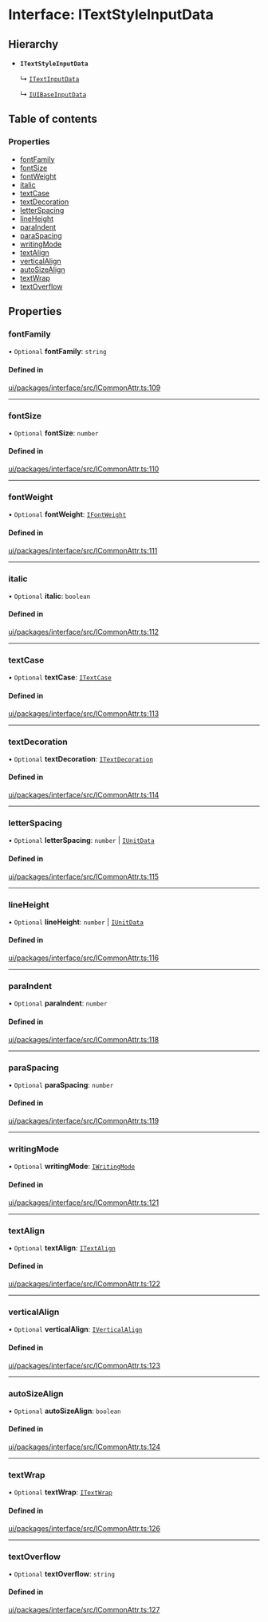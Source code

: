 # Interface: ITextStyleInputData

## Hierarchy

- **`ITextStyleInputData`**

  ↳ [`ITextInputData`](ITextInputData.md)

  ↳ [`IUIBaseInputData`](IUIBaseInputData.md)

## Table of contents

### Properties

- [fontFamily](ITextStyleInputData.md#fontfamily)
- [fontSize](ITextStyleInputData.md#fontsize)
- [fontWeight](ITextStyleInputData.md#fontweight)
- [italic](ITextStyleInputData.md#italic)
- [textCase](ITextStyleInputData.md#textcase)
- [textDecoration](ITextStyleInputData.md#textdecoration)
- [letterSpacing](ITextStyleInputData.md#letterspacing)
- [lineHeight](ITextStyleInputData.md#lineheight)
- [paraIndent](ITextStyleInputData.md#paraindent)
- [paraSpacing](ITextStyleInputData.md#paraspacing)
- [writingMode](ITextStyleInputData.md#writingmode)
- [textAlign](ITextStyleInputData.md#textalign)
- [verticalAlign](ITextStyleInputData.md#verticalalign)
- [autoSizeAlign](ITextStyleInputData.md#autosizealign)
- [textWrap](ITextStyleInputData.md#textwrap)
- [textOverflow](ITextStyleInputData.md#textoverflow)

## Properties

### fontFamily

• `Optional` **fontFamily**: `string`

#### Defined in

[ui/packages/interface/src/ICommonAttr.ts:109](https://github.com/leaferjs/leafer-ui/blob/c3451ed/packages/interface/src/ICommonAttr.ts#L109)

___

### fontSize

• `Optional` **fontSize**: `number`

#### Defined in

[ui/packages/interface/src/ICommonAttr.ts:110](https://github.com/leaferjs/leafer-ui/blob/c3451ed/packages/interface/src/ICommonAttr.ts#L110)

___

### fontWeight

• `Optional` **fontWeight**: [`IFontWeight`](../modules.md#ifontweight)

#### Defined in

[ui/packages/interface/src/ICommonAttr.ts:111](https://github.com/leaferjs/leafer-ui/blob/c3451ed/packages/interface/src/ICommonAttr.ts#L111)

___

### italic

• `Optional` **italic**: `boolean`

#### Defined in

[ui/packages/interface/src/ICommonAttr.ts:112](https://github.com/leaferjs/leafer-ui/blob/c3451ed/packages/interface/src/ICommonAttr.ts#L112)

___

### textCase

• `Optional` **textCase**: [`ITextCase`](../modules.md#itextcase)

#### Defined in

[ui/packages/interface/src/ICommonAttr.ts:113](https://github.com/leaferjs/leafer-ui/blob/c3451ed/packages/interface/src/ICommonAttr.ts#L113)

___

### textDecoration

• `Optional` **textDecoration**: [`ITextDecoration`](../modules.md#itextdecoration)

#### Defined in

[ui/packages/interface/src/ICommonAttr.ts:114](https://github.com/leaferjs/leafer-ui/blob/c3451ed/packages/interface/src/ICommonAttr.ts#L114)

___

### letterSpacing

• `Optional` **letterSpacing**: `number` \| [`IUnitData`](IUnitData.md)

#### Defined in

[ui/packages/interface/src/ICommonAttr.ts:115](https://github.com/leaferjs/leafer-ui/blob/c3451ed/packages/interface/src/ICommonAttr.ts#L115)

___

### lineHeight

• `Optional` **lineHeight**: `number` \| [`IUnitData`](IUnitData.md)

#### Defined in

[ui/packages/interface/src/ICommonAttr.ts:116](https://github.com/leaferjs/leafer-ui/blob/c3451ed/packages/interface/src/ICommonAttr.ts#L116)

___

### paraIndent

• `Optional` **paraIndent**: `number`

#### Defined in

[ui/packages/interface/src/ICommonAttr.ts:118](https://github.com/leaferjs/leafer-ui/blob/c3451ed/packages/interface/src/ICommonAttr.ts#L118)

___

### paraSpacing

• `Optional` **paraSpacing**: `number`

#### Defined in

[ui/packages/interface/src/ICommonAttr.ts:119](https://github.com/leaferjs/leafer-ui/blob/c3451ed/packages/interface/src/ICommonAttr.ts#L119)

___

### writingMode

• `Optional` **writingMode**: [`IWritingMode`](../modules.md#iwritingmode)

#### Defined in

[ui/packages/interface/src/ICommonAttr.ts:121](https://github.com/leaferjs/leafer-ui/blob/c3451ed/packages/interface/src/ICommonAttr.ts#L121)

___

### textAlign

• `Optional` **textAlign**: [`ITextAlign`](../modules.md#itextalign)

#### Defined in

[ui/packages/interface/src/ICommonAttr.ts:122](https://github.com/leaferjs/leafer-ui/blob/c3451ed/packages/interface/src/ICommonAttr.ts#L122)

___

### verticalAlign

• `Optional` **verticalAlign**: [`IVerticalAlign`](../modules.md#iverticalalign)

#### Defined in

[ui/packages/interface/src/ICommonAttr.ts:123](https://github.com/leaferjs/leafer-ui/blob/c3451ed/packages/interface/src/ICommonAttr.ts#L123)

___

### autoSizeAlign

• `Optional` **autoSizeAlign**: `boolean`

#### Defined in

[ui/packages/interface/src/ICommonAttr.ts:124](https://github.com/leaferjs/leafer-ui/blob/c3451ed/packages/interface/src/ICommonAttr.ts#L124)

___

### textWrap

• `Optional` **textWrap**: [`ITextWrap`](../modules.md#itextwrap)

#### Defined in

[ui/packages/interface/src/ICommonAttr.ts:126](https://github.com/leaferjs/leafer-ui/blob/c3451ed/packages/interface/src/ICommonAttr.ts#L126)

___

### textOverflow

• `Optional` **textOverflow**: `string`

#### Defined in

[ui/packages/interface/src/ICommonAttr.ts:127](https://github.com/leaferjs/leafer-ui/blob/c3451ed/packages/interface/src/ICommonAttr.ts#L127)
